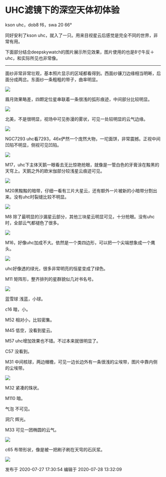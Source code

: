 # UHC滤镜下的深空天体初体验

kson uhc，dob8 f6，swa 20 66°

同好安利了kson uhc，就入了一只。用来目视星云后感觉是完全不同的世界，非常有用。

下面部分结合deepskywatch的图片展示所见效果，图片使用的也是8寸牛反＋uhc，和实际所见也非常像。

* * *

面纱非常非常壮观，基本照片显示的区域都看得到。西面纱镰刀边缘相当明晰，后面分成两岔。东面纱一条粗粗的带子，曲率明显。

![](https://pic1.zhimg.com/v2-ef272b81c794490722cdb5a1b6b8662f_720w.jpeg?source=d16d100b)

眉月效果略差，四颗定位星串联着一条很浅的弧形痕迹，中间部分比较明显。

![](https://pic2.zhimg.com/v2-d48167e1b16b17514f6280223209824f_720w.jpeg?source=d16d100b)

北美，不是很明显，视场中可见弥漫的雾状，可见一处较明显的云气边缘。

![](https://pic2.zhimg.com/v2-e82db9aa253d84b923974ef09a7a183d_720w.jpeg?source=d16d100b)

NGC7293 uhc看7293，46x俨然一个庞然大物，一坨面饼，非常震撼。正视中间凹陷不明显，侧视可见凹陷。

![](https://pic1.zhimg.com/v2-0c45da6b65474d706351e39f6488e1ab_720w.jpeg?source=d16d100b)

M17，uhc下主体天鹅一眼看去无比惊艳抢眼，就像是一管白色的牙膏涂在黢黑的天穹上。天鹅之外的欧米伽部分较浅星云痕迹可见。

![](https://pic3.zhimg.com/v2-b2210b9e399e26fff8b43ff709437440_720w.jpeg?source=d16d100b)

M20黑黢黢的暗带，仔细一看有三片大星云，还有额外一片被新的小暗带分割出来。没有uhc时裂缝比较不明显。

![](https://pic3.zhimg.com/v2-562c730e98e083d33e58eb9bbe1b250a_720w.jpeg?source=d16d100b)

M8 除了最明显的沙漏星云部分，其他三块星云明显可见，十分抢眼。没有uhc时，全部云气都褪色了很多。

![](https://pic1.zhimg.com/v2-6ceafd2835d8db2f147ef8a2d9a6241d_720w.jpeg?source=d16d100b)

M16，好像uhc加成不大。依然是一个类四边形，可以把一个尖端想象成一个鹰头。

![](https://pic1.zhimg.com/v2-259032450db18b2446854edbfa4ad3b6_720w.jpeg?source=d16d100b)

uhc好像透的绿光，很多非常明亮的恒星变成了绿色。

M11 矩阵形，整齐排列的星群貌似几对书名号。

![](https://pic1.zhimg.com/v2-7bbae6630278d02743eda0dae925b11e_720w.jpeg?source=d16d100b)

蓝雪球 浅蓝，小球。

c16 暗，小。

M52 相对小，比较密集。

M45 低空，没看到星云。

M57 uhc增加效果也不错。不过本来就很明显了。

C57 没看到。

M31 中间核球，两边帽檐，可见一边长边外有一条很浅的尘埃带，图片中靠内侧的尘埃带。

![](https://pic1.zhimg.com/v2-be8c35fa001d5a4248aaf0011bb011d8_720w.jpeg?source=d16d100b)

M32 紧凑的珠状。

M110 暗。

气泡 不可见。

洞穴 辉光。

M33 可见一团椭圆的云气。

![](https://pic2.zhimg.com/v2-206b405c158f51b04eb686dac6936a19_720w.jpeg?source=d16d100b)

c65 布带形状，像是被一把刷子刷在天穹的石灰浆。

![](https://pic2.zhimg.com/v2-6a120a78cdf0ae6db25f43c7c23f4352_720w.jpeg?source=d16d100b)

发布于 2020-07-27 17:30:54 编辑于 2020-07-28 13:32:09

